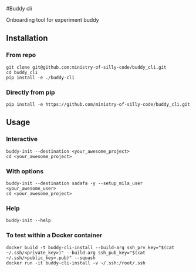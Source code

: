 #Buddy cli

Onboarding tool for experiment buddy

## Installation
### From repo
```shell
git clone git@github.com:ministry-of-silly-code/buddy_cli.git
cd buddy_cli
pip install -e ./buddy-cli
```

### Directly from pip
```shell
pip install -e https://github.com/ministry-of-silly-code/buddy_cli.git
```

## Usage
### Interactive
```shell
buddy-init --destination <your_awesome_project>
cd <your_awesome_project>
```

### With options
```shell
buddy-init --destination sadafa -y --setup_mila_user <your_awesome_user>
cd <your_awesome_project>
```

### Help
```shell
buddy-init --help
```


### To test within a Docker container
```shell
docker build -t buddy-cli-install --build-arg ssh_prv_key="$(cat ~/.ssh/<private_key>)" --build-arg ssh_pub_key="$(cat ~/.ssh/<public_key>.pub)" --squash
docker run -it buddy-cli-install -v ~/.ssh:/root/.ssh
```